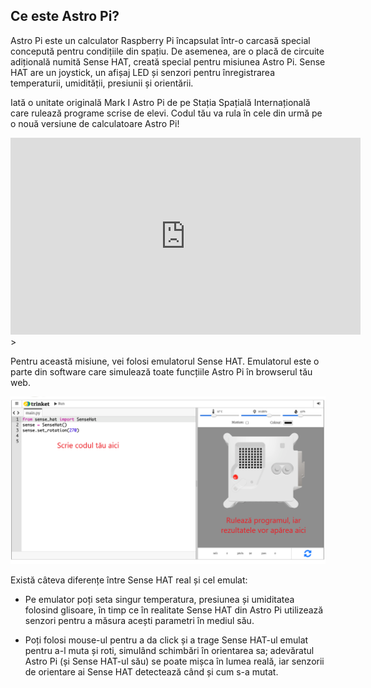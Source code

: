 ## Ce este Astro Pi?

Astro Pi este un calculator Raspberry Pi încapsulat într-o carcasă special concepută pentru condițiile din spațiu. De asemenea, are o placă de circuite adițională numită Sense HAT, creată special pentru misiunea Astro Pi. Sense HAT are un joystick, un afișaj LED și senzori pentru înregistrarea temperaturii, umidității, presiunii și orientării.

Iată o unitate originală Mark I Astro Pi de pe Stația Spațială Internațională care rulează programe scrise de elevi. Codul tău va rula în cele din urmă pe o nouă versiune de calculatoare Astro Pi!

<iframe width="560" height="315" src="https://www.youtube.com/embed/4ykbAJeGPMM" frameborder="0" allow="accelerometer; autoplay; encrypted-media; gyroscope; picture-in-picture" allowfullscreen mark="crwd-mark"></iframe>>

Pentru această misiune, vei folosi emulatorul Sense HAT. Emulatorul este o parte din software care simulează toate funcțiile Astro Pi în browserul tău web.

![O captură de ecran etichetată a emulatorului Sense HAT cu fereastra de cod din stânga și emulatorul din dreapta.](images/sense-hat-emulator.png)

Există câteva diferențe între Sense HAT real și cel emulat:

- Pe emulator poți seta singur temperatura, presiunea și umiditatea folosind glisoare, în timp ce în realitate Sense HAT din Astro Pi utilizează senzori pentru a măsura acești parametri în mediul său.

- Poți folosi mouse-ul pentru a da click și a trage Sense HAT-ul emulat pentru a-l muta și roti, simulând schimbări în orientarea sa; adevăratul Astro Pi (și Sense HAT-ul său) se poate mișca în lumea reală, iar senzorii de orientare ai Sense HAT detectează când și cum s-a mutat.
